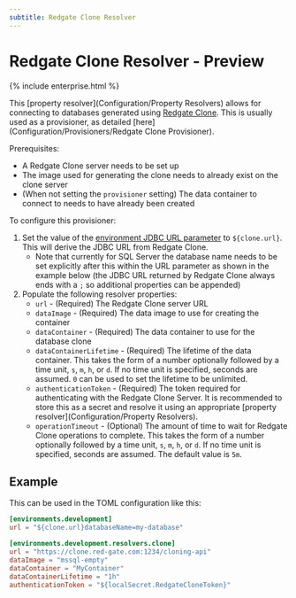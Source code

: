 ```yaml
---
subtitle: Redgate Clone Resolver
---
```

# Redgate Clone Resolver - Preview
{% include enterprise.html %}

This [property resolver](Configuration/Property Resolvers) allows for connecting to databases generated using [Redgate Clone](https://www.red-gate.com/products/redgate-clone/?_ga=2.146246964.1042910986.1704804078-728513631.1704372124).
This is usually used as a provisioner, as detailed [here](Configuration/Provisioners/Redgate Clone Provisioner).

Prerequisites:
* A Redgate Clone server needs to be set up
* The image used for generating the clone needs to already exist on the clone server
* (When not setting the `provisioner` setting) The data container to connect to needs to have already been created

To configure this provisioner:
1. Set the value of the [environment JDBC URL parameter](Configuration/Parameters/Environments/URL) to `${clone.url}`. This will derive the JDBC URL from Redgate Clone.
    * Note that currently for SQL Server the database name needs to be set explicitly after this within the URL parameter as shown in the example below (the JDBC URL returned by Redgate Clone always ends with a `;` so additional properties can be appended)
2. Populate the following resolver properties:
    - `url` - (Required)  The Redgate Clone server URL
    - `dataImage` - (Required) The data image to use for creating the container
    - `dataContainer` - (Required) The data container to use for the database clone
    - `dataContainerLifetime` - (Required) The lifetime of the data container. This takes the form of a number optionally followed by a time unit, `s`, `m`, `h`, or `d`. If no time unit is specified, seconds are assumed. `0` can be used to set the lifetime to be unlimited.
    - `authenticationToken` - (Required) The token required for authenticating with the Redgate Clone Server. It is recommended to store this as a secret and resolve it using an appropriate [property resolver](Configuration/Property Resolvers).
    - `operationTimeout` - (Optional) The amount of time to wait for Redgate Clone operations to complete. This takes the form of a number optionally followed by a time unit, `s`, `m`, `h`, or `d`. If no time unit is specified, seconds are assumed. The default value is `5m`.

## Example
This can be used in the TOML configuration like this:
```toml
[environments.development]
url = "${clone.url}databaseName=my-database"

[environments.development.resolvers.clone]
url = "https://clone.red-gate.com:1234/cloning-api"
dataImage = "mssql-empty"
dataContainer = "MyContainer"
dataContainerLifetime = "1h"
authenticationToken = "${localSecret.RedgateCloneToken}"
```
